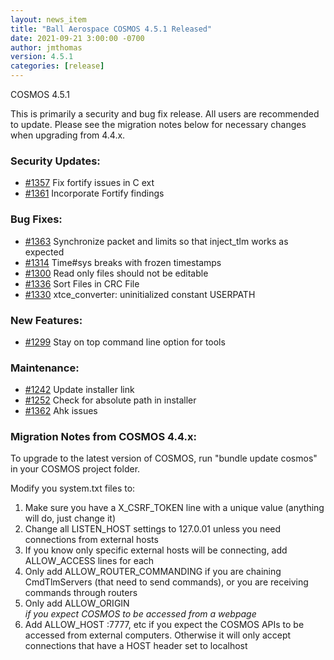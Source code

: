 ```yaml
---
layout: news_item
title: "Ball Aerospace COSMOS 4.5.1 Released"
date: 2021-09-21 3:00:00 -0700
author: jmthomas
version: 4.5.1
categories: [release]
---
```


COSMOS 4.5.1

This is primarily a security and bug fix release. All users are recommended to update. Please see the migration notes below for necessary changes when upgrading from 4.4.x.

### Security Updates:

- [#1357](https://github.com/BallAerospace/COSMOS/issues/1357) Fix fortify issues in C ext
- [#1361](https://github.com/BallAerospace/COSMOS/issues/1361) Incorporate Fortify findings

### Bug Fixes:

- [#1363](https://github.com/BallAerospace/COSMOS/issues/1363) Synchronize packet and limits so that inject_tlm works as expected
- [#1314](https://github.com/BallAerospace/COSMOS/issues/1314) Time#sys breaks with frozen timestamps
- [#1300](https://github.com/BallAerospace/COSMOS/issues/1300) Read only files should not be editable
- [#1336](https://github.com/BallAerospace/COSMOS/issues/1336) Sort Files in CRC File
- [#1330](https://github.com/BallAerospace/COSMOS/issues/1330) xtce_converter: uninitialized constant USERPATH

### New Features:

- [#1299](https://github.com/BallAerospace/COSMOS/issues/1299) Stay on top command line option for tools

### Maintenance:

- [#1242](https://github.com/BallAerospace/COSMOS/issues/1242) Update installer link
- [#1252](https://github.com/BallAerospace/COSMOS/issues/1252) Check for absolute path in installer
- [#1362](https://github.com/BallAerospace/COSMOS/issues/1362) Ahk issues

### Migration Notes from COSMOS 4.4.x:

To upgrade to the latest version of COSMOS, run "bundle update cosmos" in your COSMOS project folder.

Modify you system.txt files to:

1. Make sure you have a X_CSRF_TOKEN line with a unique value (anything will do, just change it)
2. Change all LISTEN_HOST settings to 127.0.01 unless you need connections from external hosts
3. If you know only specific external hosts will be connecting, add ALLOW_ACCESS lines for each
4. Only add ALLOW_ROUTER_COMMANDING if you are chaining CmdTlmServers (that need to send commands), or you are receiving commands through routers
5. Only add ALLOW_ORIGIN <Address of webpage>if you expect COSMOS to be accessed from a webpage
6. Add ALLOW_HOST <Your COSMOS IP Address>:7777, etc if you expect the COSMOS APIs to be accessed from external computers. Otherwise it will only accept connections that have a HOST header set to localhost
